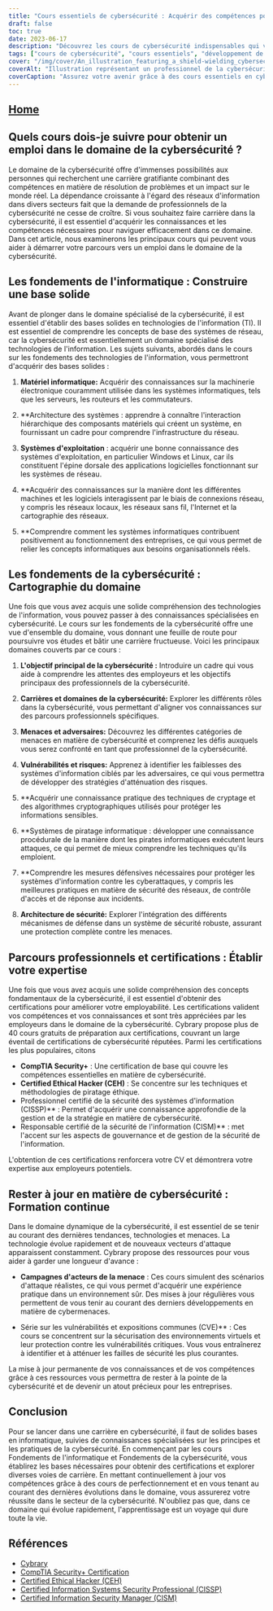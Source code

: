 ```yaml
---
title: "Cours essentiels de cybersécurité : Acquérir des compétences pour une carrière réussie"
draft: false
toc: true
date: 2023-06-17
description: "Découvrez les cours de cybersécurité indispensables qui vous permettront d'acquérir les compétences et les connaissances nécessaires pour mener une carrière florissante dans ce secteur."
tags: ["cours de cybersécurité", "cours essentiels", "développement de carrière", "formation à la cybersécurité", "la sécurité de l'information", "sécurité des réseaux", "piratage éthique", "incident response", "certifications de sécurité", "confidentialité des données", "conformité", "sécurité des nuages", "Sécurité de l'IdO", "Sécurité ICS", "compétences en matière de cybersécurité", "éducation à la cybersécurité", "parcours de carrière en cybersécurité", "perspectives d'emploi dans le domaine de la cybersécurité", "certifications en cybersécurité", "industrie de la cybersécurité", "tendances en matière de cybersécurité", "meilleures pratiques en matière de cybersécurité", "Marché de l'emploi dans le domaine de la cybersécurité", "programmes de formation à la cybersécurité", "programme d'études sur la cybersécurité", "spécialisation en cybersécurité", "ressources pédagogiques sur la cybersécurité", "cours en ligne sur la cybersécurité", "programmes d'études en cybersécurité", "opportunités de carrière en cybersécurité"]
cover: "/img/cover/An_illustration_featuring_a_shield-wielding_cybersecurity_p.png"
coverAlt: "Illustration représentant un professionnel de la cybersécurité brandissant un bouclier pour protéger les actifs numériques contre les cybermenaces."
coverCaption: "Assurez votre avenir grâce à des cours essentiels en cybersécurité."
---
```


## [Home](/cyber-security-career-playbook-start/)

## Quels cours dois-je suivre pour obtenir un emploi dans le domaine de la cybersécurité ?

Le domaine de la cybersécurité offre d'immenses possibilités aux personnes qui recherchent une carrière gratifiante combinant des compétences en matière de résolution de problèmes et un impact sur le monde réel. La dépendance croissante à l'égard des réseaux d'information dans divers secteurs fait que la demande de professionnels de la cybersécurité ne cesse de croître. Si vous souhaitez faire carrière dans la cybersécurité, il est essentiel d'acquérir les connaissances et les compétences nécessaires pour naviguer efficacement dans ce domaine. Dans cet article, nous examinerons les principaux cours qui peuvent vous aider à démarrer votre parcours vers un emploi dans le domaine de la cybersécurité.

## Les fondements de l'informatique : Construire une base solide

Avant de plonger dans le domaine spécialisé de la cybersécurité, il est essentiel d'établir des bases solides en technologies de l'information (TI). Il est essentiel de comprendre les concepts de base des systèmes de réseau, car la cybersécurité est essentiellement un domaine spécialisé des technologies de l'information. Les sujets suivants, abordés dans le cours sur les fondements des technologies de l'information, vous permettront d'acquérir des bases solides :

1. **Matériel informatique:** Acquérir des connaissances sur la machinerie électronique couramment utilisée dans les systèmes informatiques, tels que les serveurs, les routeurs et les commutateurs.

2. **Architecture des systèmes : apprendre à connaître l'interaction hiérarchique des composants matériels qui créent un système, en fournissant un cadre pour comprendre l'infrastructure du réseau.

3. **Systèmes d'exploitation** : acquérir une bonne connaissance des systèmes d'exploitation, en particulier Windows et Linux, car ils constituent l'épine dorsale des applications logicielles fonctionnant sur les systèmes de réseau.

4. **Acquérir des connaissances sur la manière dont les différentes machines et les logiciels interagissent par le biais de connexions réseau, y compris les réseaux locaux, les réseaux sans fil, l'Internet et la cartographie des réseaux.

5. **Comprendre comment les systèmes informatiques contribuent positivement au fonctionnement des entreprises, ce qui vous permet de relier les concepts informatiques aux besoins organisationnels réels.

## Les fondements de la cybersécurité : Cartographie du domaine

Une fois que vous avez acquis une solide compréhension des technologies de l'information, vous pouvez passer à des connaissances spécialisées en cybersécurité. Le cours sur les fondements de la cybersécurité offre une vue d'ensemble du domaine, vous donnant une feuille de route pour poursuivre vos études et bâtir une carrière fructueuse. Voici les principaux domaines couverts par ce cours :

1. **L'objectif principal de la cybersécurité :** Introduire un cadre qui vous aide à comprendre les attentes des employeurs et les objectifs principaux des professionnels de la cybersécurité.

2. **Carrières et domaines de la cybersécurité:** Explorer les différents rôles dans la cybersécurité, vous permettant d'aligner vos connaissances sur des parcours professionnels spécifiques.

3. **Menaces et adversaires:** Découvrez les différentes catégories de menaces en matière de cybersécurité et comprenez les défis auxquels vous serez confronté en tant que professionnel de la cybersécurité.

4. **Vulnérabilités et risques:** Apprenez à identifier les faiblesses des systèmes d'information ciblés par les adversaires, ce qui vous permettra de développer des stratégies d'atténuation des risques.

5. **Acquérir une connaissance pratique des techniques de cryptage et des algorithmes cryptographiques utilisés pour protéger les informations sensibles.

6. **Systèmes de piratage informatique : développer une connaissance procédurale de la manière dont les pirates informatiques exécutent leurs attaques, ce qui permet de mieux comprendre les techniques qu'ils emploient.

7. **Comprendre les mesures défensives nécessaires pour protéger les systèmes d'information contre les cyberattaques, y compris les meilleures pratiques en matière de sécurité des réseaux, de contrôle d'accès et de réponse aux incidents.

8. **Architecture de sécurité:** Explorer l'intégration des différents mécanismes de défense dans un système de sécurité robuste, assurant une protection complète contre les menaces.

## Parcours professionnels et certifications : Établir votre expertise

Une fois que vous avez acquis une solide compréhension des concepts fondamentaux de la cybersécurité, il est essentiel d'obtenir des certifications pour améliorer votre employabilité. Les certifications valident vos compétences et vos connaissances et sont très appréciées par les employeurs dans le domaine de la cybersécurité. Cybrary propose plus de 40 cours gratuits de préparation aux certifications, couvrant un large éventail de certifications de cybersécurité réputées. Parmi les certifications les plus populaires, citons

- **CompTIA Security+** : Une certification de base qui couvre les compétences essentielles en matière de cybersécurité.
- **Certified Ethical Hacker (CEH)** : Se concentre sur les techniques et méthodologies de piratage éthique.
- Professionnel certifié de la sécurité des systèmes d'information (CISSP)** : Permet d'acquérir une connaissance approfondie de la gestion et de la stratégie en matière de cybersécurité.
- Responsable certifié de la sécurité de l'information (CISM)** : met l'accent sur les aspects de gouvernance et de gestion de la sécurité de l'information.

L'obtention de ces certifications renforcera votre CV et démontrera votre expertise aux employeurs potentiels.

## Rester à jour en matière de cybersécurité : Formation continue

Dans le domaine dynamique de la cybersécurité, il est essentiel de se tenir au courant des dernières tendances, technologies et menaces. La technologie évolue rapidement et de nouveaux vecteurs d'attaque apparaissent constamment. Cybrary propose des ressources pour vous aider à garder une longueur d'avance :

- **Campagnes d'acteurs de la menace** : Ces cours simulent des scénarios d'attaque réalistes, ce qui vous permet d'acquérir une expérience pratique dans un environnement sûr. Des mises à jour régulières vous permettent de vous tenir au courant des derniers développements en matière de cybermenaces.

- Série sur les vulnérabilités et expositions communes (CVE)** : Ces cours se concentrent sur la sécurisation des environnements virtuels et leur protection contre les vulnérabilités critiques. Vous vous entraînerez à identifier et à atténuer les failles de sécurité les plus courantes.

La mise à jour permanente de vos connaissances et de vos compétences grâce à ces ressources vous permettra de rester à la pointe de la cybersécurité et de devenir un atout précieux pour les entreprises.

## Conclusion

Pour se lancer dans une carrière en cybersécurité, il faut de solides bases en informatique, suivies de connaissances spécialisées sur les principes et les pratiques de la cybersécurité. En commençant par les cours Fondements de l'informatique et Fondements de la cybersécurité, vous établirez les bases nécessaires pour obtenir des certifications et explorer diverses voies de carrière. En mettant continuellement à jour vos compétences grâce à des cours de perfectionnement et en vous tenant au courant des dernières évolutions dans le domaine, vous assurerez votre réussite dans le secteur de la cybersécurité. N'oubliez pas que, dans ce domaine qui évolue rapidement, l'apprentissage est un voyage qui dure toute la vie.

## Références

- [Cybrary](https://www.cybrary.it/)
- [CompTIA Security+ Certification](https://www.comptia.org/certifications/security)
- [Certified Ethical Hacker (CEH)](https://www.eccouncil.org/programs/certified-ethical-hacker-ceh/)
- [Certified Information Systems Security Professional (CISSP)](https://www.isc2.org/Certifications/CISSP)
- [Certified Information Security Manager (CISM)](https://www.isaca.org/credentialing/cism)
